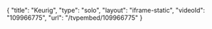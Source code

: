 {
    "title": "Keurig",
    "type": "solo",
    "layout": "iframe-static",
    "videoId": "109966775",
    "url": "\/tvpembed\/109966775"
}